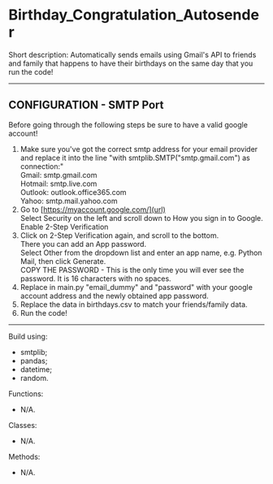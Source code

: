 # Birthday_Congratulation_Autosender

Short description:
Automatically sends emails using Gmail's API to friends and family that happens to have their birthdays on the same day that you run the code!

---

## CONFIGURATION - SMTP Port
Before going through the following steps be sure to have a valid google account!  

1. Make sure you've got the correct smtp address for your email provider and replace it into the line "with smtplib.SMTP("smtp.gmail.com") as connection:"  
Gmail: smtp.gmail.com  
Hotmail: smtp.live.com  
Outlook: outlook.office365.com  
Yahoo: smtp.mail.yahoo.com  
2. Go to [https://myaccount.google.com/](url)  
Select Security on the left and scroll down to How you sign in to Google.  
Enable 2-Step Verification  
3. Click on 2-Step Verification again, and scroll to the bottom.  
There you can add an App password.  
Select Other from the dropdown list and enter an app name, e.g. Python Mail, then click Generate.  
COPY THE PASSWORD - This is the only time you will ever see the password. It is 16 characters with no spaces.  
4. Replace in main.py "email_dummy" and "password" with your google account address and the newly obtained app password.  
5. Replace the data in birthdays.csv to match your friends/family data.  
6. Run the code!  

---

Build using: 
- smtplib;
- pandas;
- datetime;
- random.

Functions:
- N/A.

Classes:
- N/A.

Methods:
- N/A.
